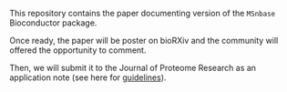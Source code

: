 This repository contains the paper documenting version of the
`MSnbase` Bioconductor package. 

Once ready, the paper will be poster on bioRXiv and the community will
offered the opportunity to comment.

Then, we will submit it to the Journal of Proteome Research as an
application note (see here for
[guidelines](https://pubs.acs.org/doi/full/10.1021/pr501318d)).
